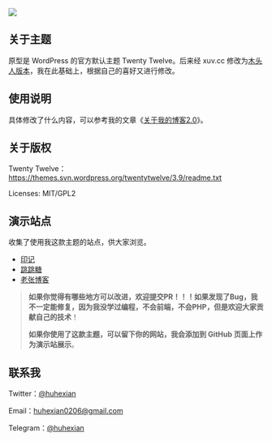 ![](https://github.com/huhexian/2012-huhexian/blob/main/screenshot.png)

## 关于主题
原型是 WordPress 的官方默认主题 Twenty Twelve。后来经 xuv.cc 修改为[木头人版本](https://xuv.cc)，我在此基础上，根据自己的喜好又进行修改。

## 使用说明
具体修改了什么内容，可以参考我的文章《[关于我的博客2.0](https://yinji.org/5029.html)》。

## 关于版权

Twenty Twelve：https://themes.svn.wordpress.org/twentytwelve/3.9/readme.txt

Licenses: MIT/GPL2

## 演示站点
收集了使用我这款主题的站点，供大家浏览。
- [印记](https://yinji.org)
- [跳跳糖](https://blog.tangzhipeng.top/)
- [老张博客](https://laozhang.org)

>**如果你觉得有哪些地方可以改进，欢迎提交PR！！！如果发现了Bug，我不一定能修复，因为我没学过编程，不会前端，不会PHP，但是欢迎大家贡献自己的技术**！
>
>**如果你使用了这款主题，可以留下你的网站，我会添加到 GitHub 页面上作为演示站展示**。

## 联系我
Twitter：[@huhexian](https://twitter.com/huhexian)

Email：[huhexian0206@gmail.com](mailto:huhexian0206@gmail.com)

Telegram：[@huhexian](https://t.me/huhexian)
